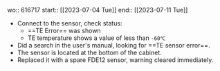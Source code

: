 wo:: 616717
start:: [[2023-07-04 Tue]]
end:: [[2023-07-11 Tue]]

- Connect to the sensor, check status:
	- ==TE Error== was shown
	- TE temperature shows a value of less than `-60℃`
- Did a search in the user's manual, looking for ==TE sensor error==.
- The sensor is located at the bottom of the cabinet.
- Replaced it with a spare FDE12 sensor, warning cleared immediately.